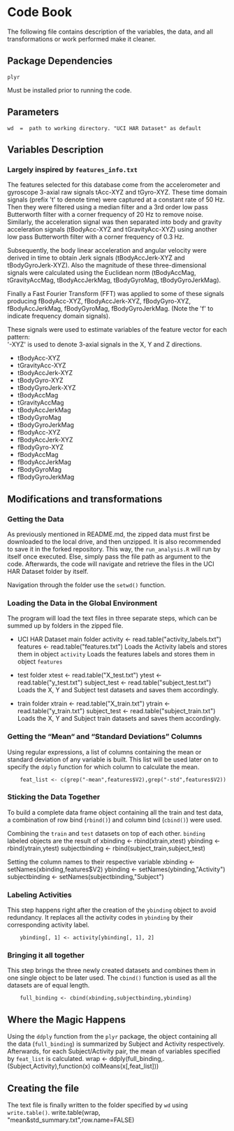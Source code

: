 #   Code Book
The following file contains description of the variables, the data, and all transformations or work performed make it cleaner.


##  Package Dependencies
    plyr
Must be installed prior to running the code.

##  Parameters

    wd  =  path to working directory. "UCI HAR Dataset" as default

##  Variables Description
### Largely inspired by `features_info.txt`

The features selected for this database come from the accelerometer and gyroscope 3-axial raw signals tAcc-XYZ and tGyro-XYZ. These time domain signals (prefix 't' to denote time) were captured at a constant rate of 50 Hz. Then they were filtered using a median filter and a 3rd order low pass Butterworth filter with a corner frequency of 20 Hz to remove noise. Similarly, the acceleration signal was then separated into body and gravity acceleration signals (tBodyAcc-XYZ and tGravityAcc-XYZ) using another low pass Butterworth filter with a corner frequency of 0.3 Hz. 

Subsequently, the body linear acceleration and angular velocity were derived in time to obtain Jerk signals (tBodyAccJerk-XYZ and tBodyGyroJerk-XYZ). Also the magnitude of these three-dimensional signals were calculated using the Euclidean norm (tBodyAccMag, tGravityAccMag, tBodyAccJerkMag, tBodyGyroMag, tBodyGyroJerkMag). 

Finally a Fast Fourier Transform (FFT) was applied to some of these signals producing fBodyAcc-XYZ, fBodyAccJerk-XYZ, fBodyGyro-XYZ, fBodyAccJerkMag, fBodyGyroMag, fBodyGyroJerkMag. (Note the 'f' to indicate frequency domain signals). 

These signals were used to estimate variables of the feature vector for each pattern:  
'-XYZ' is used to denote 3-axial signals in the X, Y and Z directions.

* tBodyAcc-XYZ
* tGravityAcc-XYZ
* tBodyAccJerk-XYZ
* tBodyGyro-XYZ
* tBodyGyroJerk-XYZ
* tBodyAccMag
* tGravityAccMag
* tBodyAccJerkMag
* tBodyGyroMag
* tBodyGyroJerkMag
* fBodyAcc-XYZ
* fBodyAccJerk-XYZ
* fBodyGyro-XYZ
* fBodyAccMag
* fBodyAccJerkMag
* fBodyGyroMag
* fBodyGyroJerkMag


##  Modifications and transformations

### Getting the Data

As previously mentioned in README.md, the zipped data must first be downloaded to the local drive, and then unzipped. It is also recommended to save it in the forked repository.
This way, the `run_analysis.R` will run by itself once executed. Else, simply pass the file path as argument to the code.
Afterwards, the code will navigate and retrieve the files in the UCI HAR Dataset folder by itself.

Navigation through the folder use the `setwd()` function.

### Loading the Data in the Global Environment

The program will load the text files in three separate steps, which can be summed up by folders in the zipped file.

* UCI HAR Dataset main folder
        activity <- read.table("activity_labels.txt")
        features <- read.table("features.txt")
    Loads the Activity labels and stores them in object `activity`
    Loads the features labels and stores them in object `features`

* test folder
        xtest <- read.table("X_test.txt")
        ytest <- read.table("y_test.txt")
        subject_test <- read.table("subject_test.txt")
    Loads the X, Y and Subject test datasets and saves them accordingly.

* train folder
        xtrain <- read.table("X_train.txt")
        ytrain <- read.table("y_train.txt")
        subject_test <- read.table("subject_train.txt")
    Loads the X, Y and Subject train datasets and saves them accordingly.

### Getting the “Mean“ and “Standard Deviations” Columns
Using regular expressions, a list of columns containing the mean or standard deviation of any variable is built.
This list will be used later on to specify the `ddply` function for which column to calculate the mean.

        feat_list <- c(grep("-mean",features$V2),grep("-std",features$V2))


### Sticking the Data Together
To build a complete data frame object containing all the train and test data, a combination of row bind (`rbind()`) and column bind (`cbind()`) were used.

Combining the `train` and `test` datasets on top of each other. `binding` labeled objects are the result of 
        xbinding <- rbind(xtrain,xtest)
        ybinding <- rbind(ytrain,ytest)
        subjectbinding <- rbind(subject_train,subject_test)

Setting the column names to their respective variable
        xbinding <- setNames(xbinding,features$V2)
        ybinding <- setNames(ybinding,"Activity")
        subjectbinding <- setNames(subjectbinding,"Subject")

### Labeling Activities

This step happens right after the creation of the `ybinding` object to avoid redundancy. It replaces all the activity codes in `ybinding` by their corresponding activity label.
        
        ybinding[, 1] <- activity[ybinding[, 1], 2]
        
### Bringing it all together

This step brings the three newly created datasets and combines them in one single object to be later used. The `cbind()` function is used as all the datasets are of equal length.

        full_binding <- cbind(xbinding,subjectbinding,ybinding)

## Where the Magic Happens
Using the `ddply` function from the `plyr` package, the object containing all the data (`full_binding`) is summarized by Subject and Activity respectively.
Afterwards, for each Subject/Activity pair, the mean of variables specified by `feat_list` is calculated.
        wrap <- ddply(full_binding,.(Subject,Activity),function(x) colMeans(x[,feat_list]))
        
## Creating the file
The text file is finally written to the folder specified by `wd` using `write.table()`.
        write.table(wrap, "mean&std_summary.txt",row.name=FALSE)
